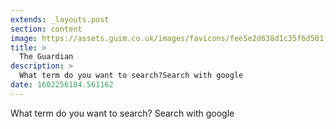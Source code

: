 ```yaml
--- 
extends: _layouts.post 
section: content 
image: https://assets.guim.co.uk/images/favicons/fee5e2d638d1c35f6d501fa397e53329/152x152.png 
title: > 
  The Guardian 
description: > 
  What term do you want to search?Search with google 
date: 1602256184.561162 
--- 
```

What term do you want to search? Search with google